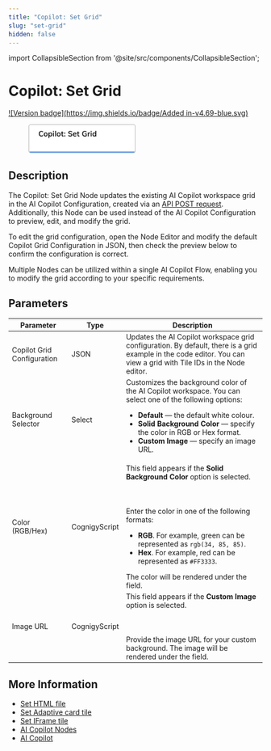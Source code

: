 ```yaml
---
title: "Copilot: Set Grid"
slug: "set-grid"
hidden: false
---
```

import CollapsibleSection from '@site/src/components/CollapsibleSection';


# Copilot: Set Grid

[![Version badge](https://img.shields.io/badge/Added in-v4.69-blue.svg)](../../../../release-notes/4.69.md)

<figure>
  <img class="image-center" src="../../../../../static/img/_assets/ai/build/node-reference/ai-copilot/set-grid.png" width="50%" />
</figure>

## Description

The Copilot: Set Grid Node updates the existing AI Copilot workspace grid in the AI Copilot Configuration, created via an [API POST request](https://api-dev.cognigy.ai/openapi#post-/v2.0/agentassistconfigs). Additionally, this Node can be used instead of the AI Copilot Configuration to preview, edit, and modify the grid.

To edit the grid configuration, open the Node Editor and modify the default Copilot Grid Configuration in JSON, then check the preview below to confirm the configuration is correct.

Multiple Nodes can be utilized within a single AI Copilot Flow, enabling you to modify the grid according to your specific requirements.

## Parameters

| Parameter                  | Type          | Description                                                                                                                                                                                                                                                                                                                          |
|----------------------------|---------------|--------------------------------------------------------------------------------------------------------------------------------------------------------------------------------------------------------------------------------------------------------------------------------------------------------------------------------------|
| Copilot Grid Configuration | JSON          | Updates the AI Copilot workspace grid configuration. By default, there is a grid example in the code editor. You can view a grid with Tile IDs in the Node editor.                                                                                                                                                                   |
| Background Selector        | Select        | Customizes the background color of the AI Copilot workspace. You can select one of the following options:<ul><li>**Default** — the default white colour.</li><li>**Solid Background Color** — specify the color in RGB or Hex format.</li><li>**Custom Image** — specify an image URL.</li></ul>                                     |
| Color (RGB/Hex)            | CognigyScript | This field appears if the **Solid Background Color** option is selected.<br></br><br></br>Enter the color in one of the following formats:<ul><li>**RGB**. For example, green can be represented as `rgb(34, 85, 85)`.</li><li>**Hex**. For example, red can be represented as `#FF3333`.</li></ul>The color will be rendered under the field. |
| Image URL                  | CognigyScript | This field appears if the **Custom Image** option is selected.<br></br><br></br>Provide the image URL for your custom background. The image will be rendered under the field.                                                                                                                                                                  |

## More Information

- [Set HTML file](set-html-tile.md)
- [Set Adaptive card tile](set-adaptive-card-tile.md)
- [Set IFrame tile](set-iframe-tile.md)
- [AI Copilot Nodes](overview.md)
- [AI Copilot](../../../../ai-copilot/overview.md)
